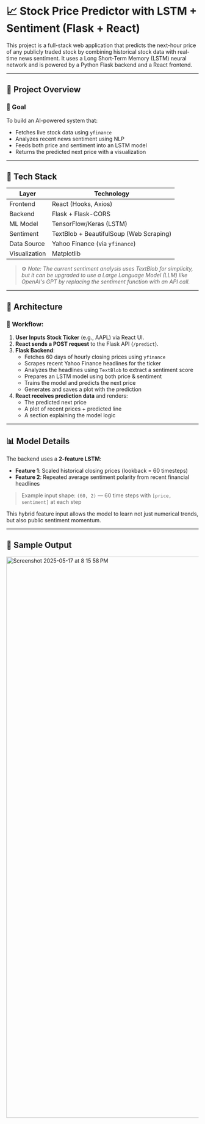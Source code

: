# 📈 Stock Price Predictor with LSTM + Sentiment (Flask + React)

This project is a full-stack web application that predicts the next-hour price of any publicly traded stock by combining historical stock data with real-time news sentiment. It uses a Long Short-Term Memory (LSTM) neural network and is powered by a Python Flask backend and a React frontend.

---

## 🧠 Project Overview

### 🎯 Goal
To build an AI-powered system that:
- Fetches live stock data using `yfinance`
- Analyzes recent news sentiment using NLP
- Feeds both price and sentiment into an LSTM model
- Returns the predicted next price with a visualization

---

## 🔧 Tech Stack

| Layer         | Technology                            |
|---------------|----------------------------------------|
| Frontend      | React (Hooks, Axios)                  |
| Backend       | Flask + Flask-CORS                    |
| ML Model      | TensorFlow/Keras (LSTM)               |
| Sentiment     | TextBlob + BeautifulSoup (Web Scraping) |
| Data Source   | Yahoo Finance (via `yfinance`)        |
| Visualization | Matplotlib                            |

> ⚙️ *Note: The current sentiment analysis uses TextBlob for simplicity, but it can be upgraded to use a Large Language Model (LLM) like OpenAI's GPT by replacing the sentiment function with an API call.*

---

## 🧩 Architecture

### 🔁 Workflow:

1. **User Inputs Stock Ticker** (e.g., AAPL) via React UI.
2. **React sends a POST request** to the Flask API (`/predict`).
3. **Flask Backend**:
   - Fetches 60 days of hourly closing prices using `yfinance`
   - Scrapes recent Yahoo Finance headlines for the ticker
   - Analyzes the headlines using `TextBlob` to extract a sentiment score
   - Prepares an LSTM model using both price & sentiment
   - Trains the model and predicts the next price
   - Generates and saves a plot with the prediction
4. **React receives prediction data** and renders:
   - The predicted next price
   - A plot of recent prices + predicted line
   - A section explaining the model logic

---

## 📊 Model Details

The backend uses a **2-feature LSTM**:
- **Feature 1**: Scaled historical closing prices (lookback = 60 timesteps)
- **Feature 2**: Repeated average sentiment polarity from recent financial headlines

> Example input shape: `(60, 2)` — 60 time steps with `[price, sentiment]` at each step

This hybrid feature input allows the model to learn not just numerical trends, but also public sentiment momentum.

---

## 🚀 Sample Output

<img width="1470" alt="Screenshot 2025-05-17 at 8 15 58 PM" src="https://github.com/user-attachments/assets/2d0627dd-bd5e-4e5d-b070-bd7274229795" />
